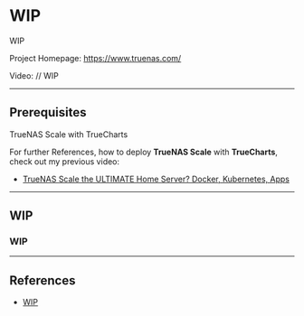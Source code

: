 # WIP
WIP

Project Homepage: https://www.truenas.com/

Video: // WIP

---
## Prerequisites

TrueNAS Scale with TrueCharts

For further References, how to deploy **TrueNAS Scale** with **TrueCharts**, check out my previous video:
- [TrueNAS Scale the ULTIMATE Home Server? Docker, Kubernetes, Apps](https://youtu.be/LJY9KBbL4j0)

---
## WIP

### WIP

---
## References

- [WIP](url)
